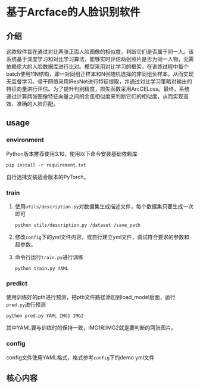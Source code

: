 # 基于Arcface的人脸识别软件

## 介绍

这款软件旨在通过对比两张正面人脸图像的相似度，判断它们是否属于同一人。该系统基于深度学习和对比学习算法，能够实时评估两张照片是否为同一人物，无需依赖庞大的人脸数据库进行比对。模型采用对比学习的框架，在训练过程中每个batch使用11N结构，即一对同组正样本和N张随机选择的非同组负样本，从而实现无监督学习。骨干网络采用IResNet进行特征提取，并通过对比学习策略对输出的特征向量进行评估。为了提升判别精度，损失函数采用ArcCELoss。最终，系统通过计算两张图像特征向量之间的余弦相似度来判断它们的相似度，从而实现高效、准确的人脸匹配。

## usage

### environment

Python版本推荐使用3.10，使用以下命令安装基础依赖库

```
pip install -r requirement.txt
```

自行选择安装适合版本的PyTorch。

### train

1. 使用`utils/description.py`对数据集生成描述文件，每个数据集只要生成一次即可

   ```
   python utils/description.py /dataset /save_path
   ```

2. 修改`config`下的yml文件内容，或自行建立yml文件，调试符合要求的参数和超参数。

3. 命令行运行`train.py`进行训练

   ```
   python train.py YAML
   ```

### predict

使用训练好的pth进行预测，把pth文件路径添加到load_model后面，运行`pred.py`进行预测

```
python pred.py YAML IMG1 IMG2
```

其中YAML要与训练时的保持一致，IMG1和IMG2就是要判断的两张图片。

### config

config文件使用YAML格式，格式参考`config`下的demo yml文件

## 核心内容

